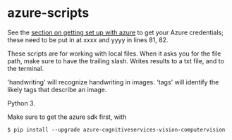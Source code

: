 # azure-scripts

See the [section on getting set up with azure](https://shawngraham.github.io/dhmuse/detecting-handwriting/#a-shortcut) to get your Azure credentials; these need to be put in at xxxx and yyyy in lines 81, 82.

These scripts are for working with local files. When it asks you for the file path, make sure to have the trailing slash. Writes results to a txt file, and to the terminal. 

'handwriting' will recognize handwriting in images.
'tags' will identify the likely tags that describe an image.

Python 3. 

Make sure to get the azure sdk first, with

`$ pip install --upgrade azure-cognitiveservices-vision-computervision`
